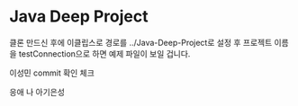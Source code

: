 # Java Deep Project
 
클론 만드신 후에 이클립스로 경로를 ../Java-Deep-Project로 설정 후 프로젝트 이름을 testConnection으로 하면 예제 파일이 보일 겁니다.

이성민 commit 확인 체크

응애 나 아기은성